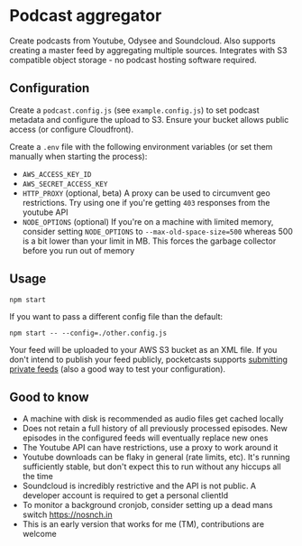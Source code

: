 # Podcast aggregator
Create podcasts from Youtube, Odysee and Soundcloud. Also supports creating a master feed by aggregating multiple sources. Integrates with S3 compatible object storage - no podcast hosting software required.

## Configuration
Create a `podcast.config.js` (see `example.config.js`) to set podcast metadata and configure the upload to S3. Ensure your bucket allows public access (or configure Cloudfront).

Create a `.env` file with the following environment variables (or set them manually when starting the process):

- `AWS_ACCESS_KEY_ID`
- `AWS_SECRET_ACCESS_KEY`
- `HTTP_PROXY` (optional, beta) A proxy can be used to circumvent geo restrictions. Try using one if you're getting `403` responses from the youtube API
- `NODE_OPTIONS` (optional) If you're on a machine with limited memory, consider setting
`NODE_OPTIONS` to `--max-old-space-size=500` whereas 500 is a bit lower than your limit in MB. This forces the garbage collector before you run out of memory

## Usage
```
npm start
```

If you want to pass a different config file than the default:
```
npm start -- --config=./other.config.js
```

Your feed will be uploaded to your AWS S3 bucket as an XML file. If you don't intend to publish your feed publicly, pocketcasts supports [submitting private feeds](https://pocketcasts.com/submit/) (also a good way to test your configuration).

## Good to know
- A machine with disk is recommended as audio files get cached locally
- Does not retain a full history of all previously processed episodes. New episodes in the configured feeds will eventually replace new ones
- The Youtube API can have restrictions, use a proxy to work around it
- Youtube downloads can be flaky in general (rate limits, etc). It's running sufficiently stable, but don't expect this to run without any hiccups all the time
- Soundcloud is incredibly restrictive and the API is not public. A developer account is required to get a personal clientId
- To monitor a background cronjob, consider setting up a dead mans switch https://nosnch.in
- This is an early version that works for me (TM), contributions are welcome
